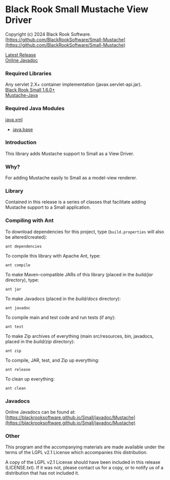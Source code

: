 # Black Rook Small Mustache View Driver

Copyright (c) 2024 Black Rook Software.  
[https://github.com/BlackRookSoftware/Small-Mustache](https://github.com/BlackRookSoftware/Small-Mustache)

[Latest Release](https://github.com/BlackRookSoftware/Small-Mustache/releases/latest)    
[Online Javadoc](https://blackrooksoftware.github.io/Small/javadoc/Mustache)


### Required Libraries

Any servlet 2.X+ container implementation (javax.servlet-api.jar).  
[Black Rook Small 1.6.0+](https://blackrooksoftware.github.io/Small)  
[Mustache-Java](https://github.com/spullara/mustache.java)  


### Required Java Modules

[java.xml](https://docs.oracle.com/en/java/javase/11/docs/api/java.xml/module-summary.html)  
* [java.base](https://docs.oracle.com/en/java/javase/11/docs/api/java.base/module-summary.html)  


### Introduction

This library adds Mustache support to Small as a View Driver.


### Why?

For adding Mustache easily to Small as a model-view renderer.


### Library

Contained in this release is a series of classes that facilitate adding Mustache support
to a Small application.


### Compiling with Ant

To download dependencies for this project, type (`build.properties` will also be altered/created):

	ant dependencies

To compile this library with Apache Ant, type:

	ant compile

To make Maven-compatible JARs of this library (placed in the *build/jar* directory), type:

	ant jar

To make Javadocs (placed in the *build/docs* directory):

	ant javadoc

To compile main and test code and run tests (if any):

	ant test

To make Zip archives of everything (main src/resources, bin, javadocs, placed in the *build/zip* directory):

	ant zip

To compile, JAR, test, and Zip up everything:

	ant release

To clean up everything:

	ant clean
	

### Javadocs

Online Javadocs can be found at: [https://blackrooksoftware.github.io/Small/javadoc/Mustache](https://blackrooksoftware.github.io/Small/javadoc/Mustache)

### Other

This program and the accompanying materials are made available under the 
terms of the LGPL v2.1 License which accompanies this distribution.

A copy of the LGPL v2.1 License should have been included in this release (LICENSE.txt).
If it was not, please contact us for a copy, or to notify us of a distribution
that has not included it. 
